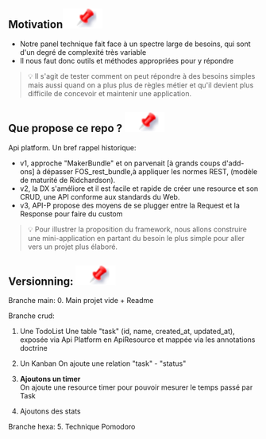 ## Motivation[![](https://raw.githubusercontent.com/aregtech/areg-sdk/master/docs/img/pin.svg)](#motivation)

- Notre panel technique fait face à un spectre large de besoins, qui sont d'un degré de complexité très variable
- Il nous faut donc outils et méthodes appropriées pour y répondre

> 💡 Il s'agit de tester comment on peut répondre à des besoins simples mais aussi quand on a plus
plus de règles métier et qu'il devient plus difficile de concevoir et maintenir une application.


## Que propose ce repo ? [![](https://raw.githubusercontent.com/aregtech/areg-sdk/master/docs/img/pin.svg)](#roadmap)

 Api platform. Un bref rappel historique:
- v1, approche "MakerBundle" et on parvenait [à grands coups d'add-ons] à dépasser FOS_rest_bundle,à appliquer les normes REST, (modèle de maturité de Ridchardson).
- v2, la DX s'améliore et il est facile et rapide de créer une resource et son CRUD, une API conforme aux standards du Web.
- v3, API-P propose des moyens de se plugger entre la Request et la Response pour faire du custom

> 💡 Pour illustrer la proposition du framework, nous allons construire une mini-application en partant du besoin
le plus simple pour aller vers un projet plus élaboré.

## Versionning: [![](https://raw.githubusercontent.com/aregtech/areg-sdk/master/docs/img/pin.svg)](#branches)

Branche main:
0. Main projet vide + Readme

Branche crud:

1. Une TodoList
Une table "task" (id, name, created_at, updated_at), exposée via Api Platform en ApiResource
et mappée via les annotations doctrine

2. Un Kanban
On ajoute une relation "task" - "status"

3. **Ajoutons un timer**\
On ajoute une resource timer pour pouvoir mesurer le temps passé par Task

4. Ajoutons des stats

Branche hexa:
5. Technique Pomodoro
